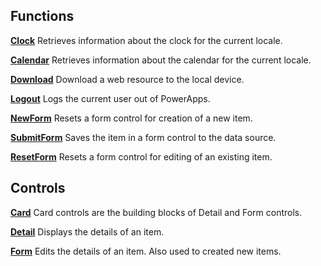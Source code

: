 <properties
   pageTitle="10415880165717295128 | Microsoft PowerApps"
   description="10415880165717295128"
   services=""
   suite="powerapps"
   documentationCenter="na"
   authors="gregli-msft"
   manager="dwrede"
   editor=""
   tags=""/>

<tags
   ms.service="powerapps"
   ms.devlang="na"
   ms.topic="article"
   ms.tgt_pltfrm="na"
   ms.workload="na"
   ms.date="10/23/2015"
   ms.author="gregli"/>

## Functions ##

**[Clock](function-clock-calendar.md)** Retrieves information about the clock for the current locale.

**[Calendar](function-clock-caldendar.md)** Retrieves information about the calendar for the current locale.

**[Download](function-param-april.md)** Download a web resource to the local device.

**[Logout](function-logout.md)** Logs the current user out of PowerApps.

**[NewForm](function-form.md)** Resets a form control for creation of a new item.

**[SubmitForm](function-form.md)** Saves the item in a form control to the data source.

**[ResetForm](function-form.md)** Resets a form control for editing of an existing item.

## Controls ##

**[Card](control-card.md)** Card controls are the building blocks of Detail and Form controls.

**[Detail](control-form-detail.md)** Displays the details of an item.

**[Form](control-form-detail.md)** Edits the details of an item.  Also used to created new items.




